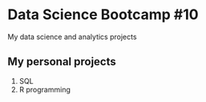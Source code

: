 # Data Science Bootcamp #10
My data science and analytics projects

## My personal projects

1. SQL
2. R programming 
